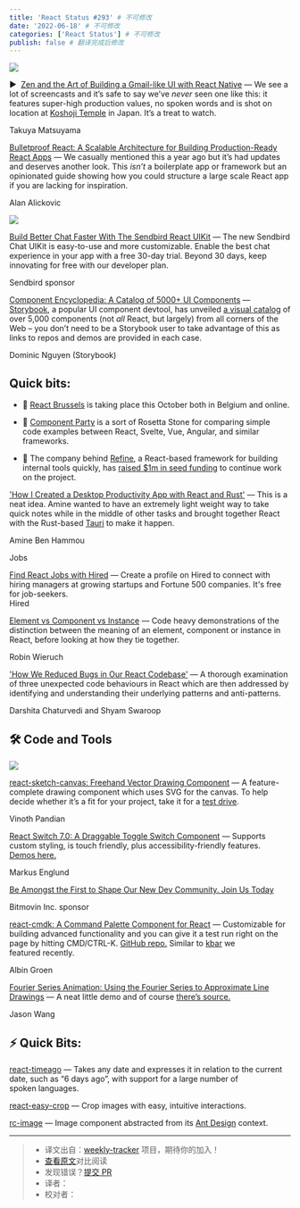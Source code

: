 ```yaml
---
title: 'React Status #293' # 不可修改
date: '2022-06-18' # 不可修改
categories: ['React Status'] # 不可修改
publish: false # 翻译完成后修改
---
```


[![](https://res.cloudinary.com/cpress/image/upload/w_1280,e_sharpen:60/ee8gqvihh09v6himejic.jpg)](https://react.statuscode.com/link/124846/web)

<!--以上是预览信息，图片一张或限制百字左右，前者优先，全文请使用二级及以下标题-->
<!-- more -->

▶  [Zen and the Art of Building a Gmail-like UI with React Native](https://react.statuscode.com/link/124846/web "www.youtube.com") — We see a lot of screencasts and it’s safe to say we’ve _never_ seen one like this: it features super-high production values, no spoken words and is shot on location at [Koshoji Temple](https://react.statuscode.com/link/124847/web) in Japan. It’s a treat to watch.

Takuya Matsuyama

[Bulletproof React: A Scalable Architecture for Building Production-Ready React Apps](https://react.statuscode.com/link/124848/web "github.com") — We casually mentioned this a year ago but it’s had updates and deserves another look. This _isn’t_ a boilerplate app or framework but an opinionated guide showing how you could structure a large scale React app if you are lacking for inspiration.

Alan Alickovic

[![](https://copm.s3.amazonaws.com/ba75e329.png)](https://react.statuscode.com/link/124849/web)

[Build Better Chat Faster With The Sendbird React UIKit](https://react.statuscode.com/link/124849/web "sendbird.com") — The new Sendbird Chat UIKit is easy-to-use and more customizable. Enable the best chat experience in your app with a free 30-day trial. Beyond 30 days, keep innovating for free with our developer plan.

Sendbird sponsor

[Component Encyclopedia: A Catalog of 5000+ UI Components](https://react.statuscode.com/link/124850/web "storybook.js.org") — [Storybook](https://react.statuscode.com/link/124851/web), a popular UI component devtool, has unveiled [a visual catalog](https://react.statuscode.com/link/124852/web) of over 5,000 components (not _all_ React, but largely) from all corners of the Web – you don’t need to be a Storybook user to take advantage of this as links to repos and demos are provided in each case.

Dominic Nguyen (Storybook)

## **Quick bits:**

*   📅 [React Brussels](https://react.statuscode.com/link/124853/web) is taking place this October both in Belgium and online.
    
*   📝 [Component Party](https://react.statuscode.com/link/124854/web) is a sort of Rosetta Stone for comparing simple code examples between React, Svelte, Vue, Angular, and similar frameworks.
    
*   🤑 The company behind [Refine](https://react.statuscode.com/link/124855/web), a React-based framework for building internal tools quickly, has [raised $1m in seed funding](https://react.statuscode.com/link/124856/web) to continue work on the project.
    

['How I Created a Desktop Productivity App with React and Rust'](https://react.statuscode.com/link/124857/web "betterprogramming.pub") — This is a neat idea. Amine wanted to have an extremely light weight way to take quick notes while in the middle of other tasks and brought together React with the Rust-based [Tauri](https://react.statuscode.com/link/124858/web) to make it happen.

Amine Ben Hammou

Jobs

[Find React Jobs with Hired](https://react.statuscode.com/link/124859/web) — Create a profile on Hired to connect with hiring managers at growing startups and Fortune 500 companies. It's free for job-seekers.  
Hired

[Element vs Component vs Instance](https://react.statuscode.com/link/124860/web "www.robinwieruch.de") — Code heavy demonstrations of the distinction between the meaning of an element, component or instance in React, before looking at how they tie together.

Robin Wieruch

['How We Reduced Bugs in Our React Codebase'](https://react.statuscode.com/link/124861/web "betterprogramming.pub") — A thorough examination of three unexpected code behaviours in React which are then addressed by identifying and understanding their underlying patterns and anti-patterns.

Darshita Chaturvedi and Shyam Swaroop

## 🛠 Code and Tools

[![](https://res.cloudinary.com/cpress/image/upload/w_1280,e_sharpen:60/ux5b2ykhldgw7anykvoz.jpg)](https://react.statuscode.com/link/124862/web)

[react-sketch-canvas: Freehand Vector Drawing Component](https://react.statuscode.com/link/124862/web "github.com") — A feature-complete drawing component which uses SVG for the canvas. To help decide whether it’s a fit for your project, take it for a [test drive](https://react.statuscode.com/link/124863/web).

Vinoth Pandian

[React Switch 7.0: A Draggable Toggle Switch Component](https://react.statuscode.com/link/124864/web "github.com") — Supports custom styling, is touch friendly, plus accessibility-friendly features. [Demos here.](https://react.statuscode.com/link/124865/web)

Markus Englund

[Be Amongst the First to Shape Our New Dev Community. Join Us Today](https://react.statuscode.com/link/124866/web "community.bitmovin.com")

Bitmovin Inc. sponsor

[react-cmdk: A Command Palette Component for React](https://react.statuscode.com/link/124867/web "react-cmdk.com") — Customizable for building advanced functionality and you can give it a test run right on the page by hitting CMD/CTRL-K. [GitHub repo.](https://react.statuscode.com/link/124868/web) Similar to [kbar](https://react.statuscode.com/link/124869/web) we featured recently.

Albin Groen

[Fourier Series Animation: Using the Fourier Series to Approximate Line Drawings](https://react.statuscode.com/link/124870/web "jasonfyw.com") — A neat little demo and of course [there’s source.](https://react.statuscode.com/link/124871/web)

Jason Wang

## ⚡️ Quick Bits:

[react-timeago](https://react.statuscode.com/link/124872/web) — Takes any date and expresses it in relation to the current date, such as “6 days ago”, with support for a large number of spoken languages.

[react-easy-crop](https://react.statuscode.com/link/124873/web) — Crop images with easy, intuitive interactions.

[rc-image](https://react.statuscode.com/link/124874/web) — Image component abstracted from its [Ant Design](https://react.statuscode.com/link/124875/web) context.

---
> * 译文出自：[weekly-tracker](https://github.com/FEDarling/weekly-tracker) 项目，期待你的加入！
> * [查看原文](https://react.statuscode.com/issues/293)对比阅读
> * 发现错误？[提交 PR](https://github.com/FEDarling/weekly-tracker/blob/main/weeklys/react_status/293)
> * 译者：
> * 校对者：
